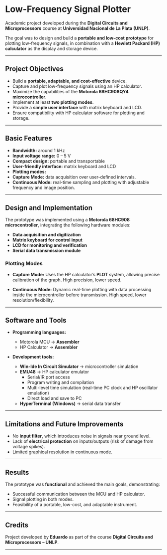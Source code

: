 # Low-Frequency Signal Plotter

Academic project developed during the **Digital Circuits and Microprocessors** course at **Universidad Nacional de La Plata (UNLP)**. 

The goal was to design and build a **portable and low-cost prototype** for plotting low-frequency signals, in combination with a **Hewlett Packard (HP) calculator** as the display and storage device.

---

##  Project Objectives

- Build a **portable, adaptable, and cost-effective** device. 
- Capture and plot low-frequency signals using an HP calculator. 
- Maximize the capabilities of the **Motorola 68HC908QY4 microcontroller**. 
- Implement at least **two plotting modes**. 
- Provide a **simple user interface** with matrix keyboard and LCD. 
- Ensure compatibility with HP calculator software for plotting and storage. 

---

##  Basic Features

-  **Bandwidth:** around 1 kHz 
-  **Input voltage range:** 0 – 5 V 
-  **Compact design:** portable and transportable 
-  **User-friendly interface:** matrix keyboard and LCD 
-  **Plotting modes:**
-  **Capture Mode:** data acquisition over user-defined intervals. 
-  **Continuous Mode:** real-time sampling and plotting with adjustable frequency and image position. 

---

##  Design and Implementation

The prototype was implemented using a **Motorola 68HC908 microcontroller**, integrating the following hardware modules:

-  **Data acquisition and digitization** 
-  **Matrix keyboard for control input** 
-  **LCD for monitoring and verification** 
-  **Serial data transmission module** 

### Plotting Modes

- **Capture Mode:** 
  Uses the HP calculator’s **PLOT** system, allowing precise calibration of the graph. 
   High precision,  lower speed. 

- **Continuous Mode:** 
  Dynamic real-time plotting with data processing inside the microcontroller before transmission. 
   High speed,  lower resolution/flexibility. 

---

##  Software and Tools

- **Programming languages:** 
  - Motorola MCU → **Assembler** 
  - HP Calculator → **Assembler** 

- **Development tools:** 
  - **Win-Ide In Circuit Simulator** → microcontroller simulation 
  - **EMU48** → HP calculator emulator 
    - Serial/IR port access 
    - Program writing and compilation 
    - Multi-level time simulation (real-time PC clock and HP oscillator emulation) 
    - Direct load and save to PC 
  - **HyperTerminal (Windows)** → serial data transfer 

---

## Limitations and Future Improvements

- No **input filter**, which introduces noise in signals near ground level. 
- Lack of **electrical protection** on inputs/outputs (risk of damage from voltage spikes). 
- Limited graphical resolution in continuous mode. 

---

## Results

The prototype was **functional** and achieved the main goals, demonstrating: 

- Successful communication between the MCU and HP calculator. 
- Signal plotting in both modes. 
- Feasibility of a portable, low-cost, and adaptable instrument. 

---

## Credits

Project developed by **Eduardo** as part of the course 
**Digital Circuits and Microprocessors – UNLP**. 

---

